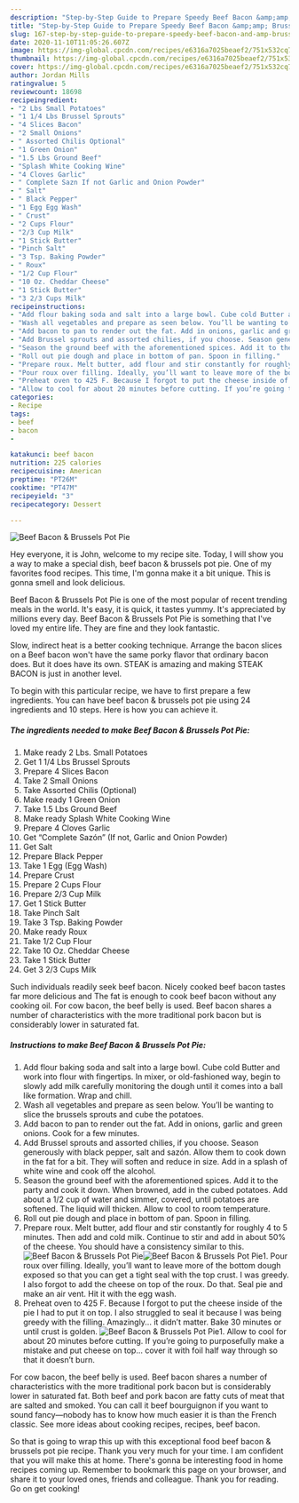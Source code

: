 ```yaml
---
description: "Step-by-Step Guide to Prepare Speedy Beef Bacon &amp;amp; Brussels Pot Pie"
title: "Step-by-Step Guide to Prepare Speedy Beef Bacon &amp;amp; Brussels Pot Pie"
slug: 167-step-by-step-guide-to-prepare-speedy-beef-bacon-and-amp-brussels-pot-pie
date: 2020-11-10T11:05:26.607Z
image: https://img-global.cpcdn.com/recipes/e6316a7025beaef2/751x532cq70/beef-bacon-brussels-pot-pie-recipe-main-photo.jpg
thumbnail: https://img-global.cpcdn.com/recipes/e6316a7025beaef2/751x532cq70/beef-bacon-brussels-pot-pie-recipe-main-photo.jpg
cover: https://img-global.cpcdn.com/recipes/e6316a7025beaef2/751x532cq70/beef-bacon-brussels-pot-pie-recipe-main-photo.jpg
author: Jordan Mills
ratingvalue: 5
reviewcount: 18698
recipeingredient:
- "2 Lbs Small Potatoes"
- "1 1/4 Lbs Brussel Sprouts"
- "4 Slices Bacon"
- "2 Small Onions"
- " Assorted Chilis Optional"
- "1 Green Onion"
- "1.5 Lbs Ground Beef"
- "Splash White Cooking Wine"
- "4 Cloves Garlic"
- " Complete Sazn If not Garlic and Onion Powder"
- " Salt"
- " Black Pepper"
- "1 Egg Egg Wash"
- " Crust"
- "2 Cups Flour"
- "2/3 Cup Milk"
- "1 Stick Butter"
- "Pinch Salt"
- "3 Tsp. Baking Powder"
- " Roux"
- "1/2 Cup Flour"
- "10 Oz. Cheddar Cheese"
- "1 Stick Butter"
- "3 2/3 Cups Milk"
recipeinstructions:
- "Add flour baking soda and salt into a large bowl. Cube cold Butter and work into flour with fingertips. In mixer, or old-fashioned way, begin to slowly add milk carefully monitoring the dough until it comes into a ball like formation. Wrap and chill."
- "Wash all vegetables and prepare as seen below. You’ll be wanting to slice the brussels sprouts and cube the potatoes."
- "Add bacon to pan to render out the fat. Add in onions, garlic and green onions. Cook for a few minutes."
- "Add Brussel sprouts and assorted chilies, if you choose. Season generously with black pepper, salt and sazón. Allow them to cook down in the fat for a bit. They will soften and reduce in size. Add in a splash of white wine and cook off the alcohol."
- "Season the ground beef with the aforementioned spices. Add it to the party and cook it down. When browned, add in the cubed potatoes. Add about a 1/2 cup of water and simmer, covered, until potatoes are softened. The liquid will thicken. Allow to cool to room temperature."
- "Roll out pie dough and place in bottom of pan. Spoon in filling."
- "Prepare roux. Melt butter, add flour and stir constantly for roughly 4 to 5 minutes. Then add and cold milk. Continue to stir and add in about 50% of the cheese. You should have a consistency similar to this."
- "Pour roux over filling. Ideally, you’ll want to leave more of the bottom dough exposed so that you can get a tight seal with the top crust. I was greedy. I also forgot to add the cheese on top of the roux. Do that. Seal pie and make an air vent. Hit it with the egg wash."
- "Preheat oven to 425 F. Because I forgot to put the cheese inside of the pie I had to put it on top. I also struggled to seal it because I was being greedy with the filling. Amazingly... it didn’t matter. Bake 30 minutes or until crust is golden."
- "Allow to cool for about 20 minutes before cutting. If you’re going to purposefully make a mistake and put cheese on top... cover it with foil half way through so that it doesn’t burn."
categories:
- Recipe
tags:
- beef
- bacon
- 

katakunci: beef bacon  
nutrition: 225 calories
recipecuisine: American
preptime: "PT26M"
cooktime: "PT47M"
recipeyield: "3"
recipecategory: Dessert

---
```



![Beef Bacon &amp; Brussels Pot Pie](https://img-global.cpcdn.com/recipes/e6316a7025beaef2/751x532cq70/beef-bacon-brussels-pot-pie-recipe-main-photo.jpg)

Hey everyone, it is John, welcome to my recipe site. Today, I will show you a way to make a special dish, beef bacon &amp; brussels pot pie. One of my favorites food recipes. This time, I'm gonna make it a bit unique. This is gonna smell and look delicious.

Beef Bacon &amp; Brussels Pot Pie is one of the most popular of recent trending meals in the world. It's easy, it is quick, it tastes yummy. It's appreciated by millions every day. Beef Bacon &amp; Brussels Pot Pie is something that I've loved my entire life. They are fine and they look fantastic.

Slow, indirect heat is a better cooking technique. Arrange the bacon slices on a Beef bacon won&#39;t have the same porky flavor that ordinary bacon does. But it does have its own. STEAK is amazing and making STEAK BACON is just in another level.


To begin with this particular recipe, we have to first prepare a few ingredients. You can have beef bacon &amp; brussels pot pie using 24 ingredients and 10 steps. Here is how you can achieve it.

<!--inarticleads1-->

##### The ingredients needed to make Beef Bacon &amp; Brussels Pot Pie:

1. Make ready 2 Lbs. Small Potatoes
1. Get 1 1/4 Lbs Brussel Sprouts
1. Prepare 4 Slices Bacon
1. Take 2 Small Onions
1. Take  Assorted Chilis (Optional)
1. Make ready 1 Green Onion
1. Take 1.5 Lbs Ground Beef
1. Make ready Splash White Cooking Wine
1. Prepare 4 Cloves Garlic
1. Get  “Complete Sazón” (If not, Garlic and Onion Powder)
1. Get  Salt
1. Prepare  Black Pepper
1. Take 1 Egg (Egg Wash)
1. Prepare  Crust
1. Prepare 2 Cups Flour
1. Prepare 2/3 Cup Milk
1. Get 1 Stick Butter
1. Take Pinch Salt
1. Take 3 Tsp. Baking Powder
1. Make ready  Roux
1. Take 1/2 Cup Flour
1. Take 10 Oz. Cheddar Cheese
1. Take 1 Stick Butter
1. Get 3 2/3 Cups Milk


Such individuals readily seek beef bacon. Nicely cooked beef bacon tastes far more delicious and The fat is enough to cook beef bacon without any cooking oil. For cow bacon, the beef belly is used. Beef bacon shares a number of characteristics with the more traditional pork bacon but is considerably lower in saturated fat. 

<!--inarticleads2-->

##### Instructions to make Beef Bacon &amp; Brussels Pot Pie:

1. Add flour baking soda and salt into a large bowl. Cube cold Butter and work into flour with fingertips. In mixer, or old-fashioned way, begin to slowly add milk carefully monitoring the dough until it comes into a ball like formation. Wrap and chill.
1. Wash all vegetables and prepare as seen below. You’ll be wanting to slice the brussels sprouts and cube the potatoes.
1. Add bacon to pan to render out the fat. Add in onions, garlic and green onions. Cook for a few minutes.
1. Add Brussel sprouts and assorted chilies, if you choose. Season generously with black pepper, salt and sazón. Allow them to cook down in the fat for a bit. They will soften and reduce in size. Add in a splash of white wine and cook off the alcohol.
1. Season the ground beef with the aforementioned spices. Add it to the party and cook it down. When browned, add in the cubed potatoes. Add about a 1/2 cup of water and simmer, covered, until potatoes are softened. The liquid will thicken. Allow to cool to room temperature.
1. Roll out pie dough and place in bottom of pan. Spoon in filling.
1. Prepare roux. Melt butter, add flour and stir constantly for roughly 4 to 5 minutes. Then add and cold milk. Continue to stir and add in about 50% of the cheese. You should have a consistency similar to this.
<img src="//assets-global.cpcdn.com/assets/icons/button_play-2c75c40dde080a61004c1f40b05d8f140eaff45d7e9e6481dc71c63d2e7c4909.png" alt="Beef Bacon &amp; Brussels Pot Pie"><img src="//assets-global.cpcdn.com/assets/icons/button_play-2c75c40dde080a61004c1f40b05d8f140eaff45d7e9e6481dc71c63d2e7c4909.png" alt="Beef Bacon &amp; Brussels Pot Pie">1. Pour roux over filling. Ideally, you’ll want to leave more of the bottom dough exposed so that you can get a tight seal with the top crust. I was greedy. I also forgot to add the cheese on top of the roux. Do that. Seal pie and make an air vent. Hit it with the egg wash.
1. Preheat oven to 425 F. Because I forgot to put the cheese inside of the pie I had to put it on top. I also struggled to seal it because I was being greedy with the filling. Amazingly... it didn’t matter. Bake 30 minutes or until crust is golden.
<img src="//assets-global.cpcdn.com/assets/icons/button_play-2c75c40dde080a61004c1f40b05d8f140eaff45d7e9e6481dc71c63d2e7c4909.png" alt="Beef Bacon &amp; Brussels Pot Pie">1. Allow to cool for about 20 minutes before cutting. If you’re going to purposefully make a mistake and put cheese on top... cover it with foil half way through so that it doesn’t burn.


For cow bacon, the beef belly is used. Beef bacon shares a number of characteristics with the more traditional pork bacon but is considerably lower in saturated fat. Both beef and pork bacon are fatty cuts of meat that are salted and smoked. You can call it beef bourguignon if you want to sound fancy—nobody has to know how much easier it is than the French classic. See more ideas about cooking recipes, recipes, beef bacon. 

So that is going to wrap this up with this exceptional food beef bacon &amp; brussels pot pie recipe. Thank you very much for your time. I am confident that you will make this at home. There's gonna be interesting food in home recipes coming up. Remember to bookmark this page on your browser, and share it to your loved ones, friends and colleague. Thank you for reading. Go on get cooking!
